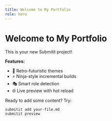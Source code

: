 ```yaml
---
title: Welcome to My Portfolio
role: hero
---
```


# Welcome to My Portfolio

This is your new Submitit project!

**Features:**
- 🎨 Retro-futuristic themes
- ⚡ Ninja-style incremental builds
- 🎭 Smart role detection
- 🌐 Live preview with hot reload

Ready to add some content? Try:
```
submitit add your-file.md
submitit preview
```